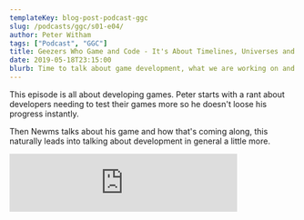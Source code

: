 ```yaml
---
templateKey: blog-post-podcast-ggc
slug: /podcasts/ggc/s01-e04/
author: Peter Witham
tags: ["Podcast", "GGC"]
title: Geezers Who Game and Code - It's About Timelines, Universes and Other Things
date: 2019-05-18T23:15:00
blurb: Time to talk about game development, what we are working on and how well it's going.
---
```


This episode is all about developing games. Peter starts with a rant about developers needing to test their games more so he doesn't loose his progress instantly.

Then Newms talks about his game and how that's coming along, this naturally leads into talking about development in general a little more.

<iframe src="https://anchor.fm/gamecode/embed/episodes/Its-About-Timelines--Universes-and-Other-Things-e409tm/a-aeqvnv" height="102" width="400" frameborder="0" scrolling="no"></iframe>
